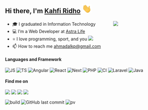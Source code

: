 <h2 align="left">Hi there, I'm <a href="https://www.linkedin.com/in/ahmadalkp" target="_blank" rel="noopener noreferrer">Kahfi Ridho</a> <img src="https://raw.githubusercontent.com/ABSphreak/ABSphreak/master/gifs/Hi.gif" height="30" />
 
<a href="https://github.com/UjwalKandi"><img align='right' src='https://github.com/UjwalKandi/UjwalKandi/blob/changes-to-readme/svg/87202985-820dcb80-c2b6-11ea-9f56-7ec461c497c3.gif' width='150"'></a></h2>

- 🎓 I graduated in Information Technology 
- 💻 I’m a Web Developer at [Astra Life](https://www.astralife.co.id/) 
- ⭐ I love programming, sport, and you <img src="https://c.tenor.com/U45Q8YaJzBUAAAAd/moti-hearts.gif" width="30">
- 📫 How to reach me ahmadalkp@gmail.com

#### Languages and Framework 
<p>
  <img height="50" src="https://cdn.worldvectorlogo.com/logos/logo-javascript.svg" alt="JS">
  <img height="50" src="https://cdn.worldvectorlogo.com/logos/typescript.svg" alt="TS">
  <img height="50" src="https://cdn.worldvectorlogo.com/logos/angular-icon-1.svg" alt="Angular">
  <img height="50" src="https://cdn.worldvectorlogo.com/logos/react-2.svg" alt="React">
  <img height="50" src="https://cdn.worldvectorlogo.com/logos/next-js.svg" alt="Next">
  <img height="50" src="https://cdn.worldvectorlogo.com/logos/php-1.svg" alt="PHP">
  <img height="50" src="https://cdn.worldvectorlogo.com/logos/codeigniter.svg" alt="CI">
  <img height="50" src="https://cdn.worldvectorlogo.com/logos/laravel-1.svg" alt="Laravel">
  <img height="50" src="https://cdn.worldvectorlogo.com/logos/java-14.svg" alt="Java">
</p>

#### Find me on  
<p align='left'>
   <a href="https://www.linkedin.com/in/ahmadalkp" target="_blank"><img height="50" src="https://cdn.worldvectorlogo.com/logos/linkedin-icon-2.svg"></a>
   <a href="https://instagram.com/ujwal_kandi" target="_blank"><img height="50" src="https://cdn.worldvectorlogo.com/logos/facebook-3.svg"></a>
   <a href="https://www.kaggle.com/ujwalkandi" target="_blank"><img height="50" src="https://cdn.worldvectorlogo.com/logos/instagram-2-1.svg"></a>
   <a href="https://twitter.com/UjwalKandiii" target="_blank"><img height="50" src="https://cdn.worldvectorlogo.com/logos/twitter-3.svg"></a>
 </p>


![build](https://github.com/UjwalKandi/UjwalKandi/blob/changes-to-readme/svg/badge.svg)
![GitHub last commit](https://github.com/UjwalKandi/UjwalKandi/blob/master/svg/last%20commit.svg)
![pv](https://pageview.vercel.app/?github_user=UjwalKandi)
